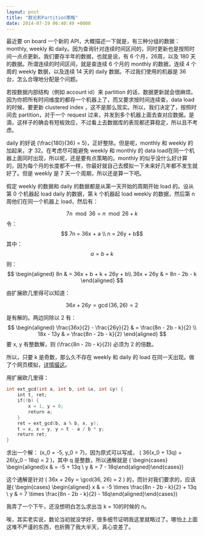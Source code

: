 ```yaml
---
layout: post
title: "数论和Partition策略"
date: 2014-07-19 06:40:49 +0000
---
```


最近要 on board 一个新的 API，大概描述一下就是，有三种分组的数据：monthly, weekly 和 daily。因为查询针对连续时间区间的，同时更新也是按照时间一点点更新。我们要存半年的数据，也就是说，有 6 个月，26周，以及 180 天的数据。所谓连续的时间区间，就是查连续 6 个月的 monthly 的数据，连续 4 个周的 weekly 数据，以及连续 14 天的 daily 数据。不过我们使用的机器是 36 台，怎么合理地分配是个问题。

若按数据内部结构（例如 account id）来 partition 的话，数据更新就会很麻烦。因为你把所有时间维度的都存一个机器上了，而又要求按时间连续查，data load 的时候，要更新 clustered index ，这不是那么现实。所以，我们决定了，按照时间去 partition，对于一个 request 过来，并发到多个机器上面去查对应数据。是滴，这样子的确会有短板效应，不过看上去数据库的表现都还算稳定，所以且不考虑。

daily 的好说 \(\frac{180}{36} = 5\)，正好整除。但是呢，monthly 和 weekly 的加起来，才 32。在考虑尽可能避免 weekly 和 monthly 的 data load在同一个机器上面同时出现，所以呢，还是要有点策略的。monthly 的似乎没什么好计算的，因为每个月的长度都不一样，你最好就自己去模拟一下未来好几年都不发生就好了。但是 weekly 是 7 天一个周期，所以还是算一下吧。

假定 weekly 的数据和 daily 的数据都是从第一天开始的周期开始 load 的。设从第 0 个机器起 load daily 的数据，第 k 个机器起 load weekly 的数据，然后第 n 周他们在同一个机器上 load，然后有：

$$ 7n \mod 36 = n \mod 26 + k$$
令：
$$ 7n = 36x + a \\ n = 26y + b$$
其中：
$$ a = b + k $$
则：
$$
\begin{aligned}
8n & = 36x + b + k + 26y + b\\
36x + 26y & = 8n - 2b - k
\end{aligned}
$$

由扩展欧几里得可以知道：

$$ 36x + 26y = \gcd(36, 26) = 2$$

是有解的。两边同除以 2 有：
$$
\begin{aligned}
\frac{36x}{2} - \frac{26y}{2} & = \frac{8n - 2b - k}{2} \\
18x - 13y & = \frac{8n - 2b - k}{2}
\end{aligned}
$$
要 x, y 有整数解，则 \(\frac{8n - 2b - k}{2}\) 必须为 2 的倍数。

所以，只要 k 是奇数，那么久不存在 weekly 和 daily 的 load 在同一天出现。做了个网页模拟，[详情撮这](/0/partition.html)。

用扩展欧几里得：

```c++
int ext_gcd(int a, int b, int &x, int &y) {
    int t, ret;
    if(!b) {
        x = 1, y = 0;
        return a;
    }
    ret = ext_gcd(b, a % b, x, y);
    t = x, x = y, y = t - a / b * y;
    return ret;
}
```

求出一个解： \(x_0 = -5, y_0 = 7\)，因为原式可以写成， \( 36(x_0 + 13q) + 26(y_0 - 18q) = 2 \)，其中 q 是整数，所以通解就是
\( \begin{cases} \begin{aligned}x & = -5 + 13q \\ y & = 7 - 18q\end{aligned}\end{cases}\)

这个通解是针对 \( 36x + 26y = \gcd(36, 26) = 2 \) 的，而针对我们要求的，应该是\( \begin{cases} \begin{aligned} x & = -5 \times \frac{8n - 2b - k}{2}  + 13q \\ y & = 7 \times \frac{8n - 2b - k}{2} - 18q\end{aligned}\end{cases}\)



我弄了一个下午，还没想明白怎么求出当 k = 10的时候的 n。

唉，其实老实说，数论当初就没学好，很多细节证明我这里就略过了。哪怕上上面这堆不严谨的东西，也折腾了我大半天，真心变差了。
